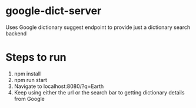 # google-dict-server
Uses Google dictionary suggest endpoint to provide just a dictionary search backend

# Steps to run
1. npm install
2. npm run start
3. Navigate to localhost:8080/?q=Earth
4. Keep using either the url or the search bar to getting dictionary details from Google
